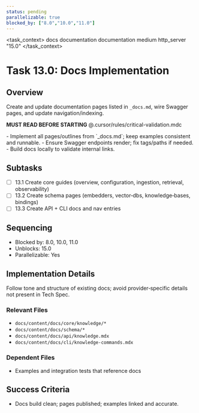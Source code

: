 ```yaml
---
status: pending
parallelizable: true
blocked_by: ["8.0","10.0","11.0"]
---
```


<task_context>
<domain>docs</domain>
<type>documentation</type>
<scope>documentation</scope>
<complexity>medium</complexity>
<dependencies>http_server</dependencies>
<unblocks>"15.0"</unblocks>
</task_context>

# Task 13.0: Docs Implementation

## Overview
Create and update documentation pages listed in `_docs.md`, wire Swagger pages, and update navigation/indexing.

<import>**MUST READ BEFORE STARTING** @.cursor/rules/critical-validation.mdc</import>

<requirements>
- Implement all pages/outlines from `_docs.md`; keep examples consistent and runnable.
- Ensure Swagger endpoints render; fix tags/paths if needed.
- Build docs locally to validate internal links.
</requirements>

## Subtasks
- [ ] 13.1 Create core guides (overview, configuration, ingestion, retrieval, observability)
- [ ] 13.2 Create schema pages (embedders, vector‑dbs, knowledge‑bases, bindings)
- [ ] 13.3 Create API + CLI docs and nav entries

## Sequencing
- Blocked by: 8.0, 10.0, 11.0
- Unblocks: 15.0
- Parallelizable: Yes

## Implementation Details
Follow tone and structure of existing docs; avoid provider‑specific details not present in Tech Spec.

### Relevant Files
- `docs/content/docs/core/knowledge/*`
- `docs/content/docs/schema/*`
- `docs/content/docs/api/knowledge.mdx`
- `docs/content/docs/cli/knowledge-commands.mdx`

### Dependent Files
- Examples and integration tests that reference docs

## Success Criteria
- Docs build clean; pages published; examples linked and accurate.

